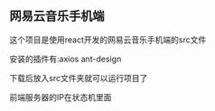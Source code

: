 ## 网易云音乐手机端

这个项目是使用react开发的网易云音乐手机端的src文件

安装的插件有:axios ant-design

下载后放入src文件夹就可以运行项目了

前端服务器的IP在状态机里面





